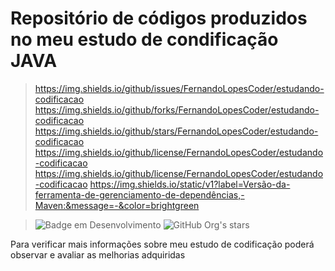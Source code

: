 <h1>Repositório de códigos produzidos no meu estudo de condificação JAVA</h1>

> https://img.shields.io/github/issues/FernandoLopesCoder/estudando-codificacao
> https://img.shields.io/github/forks/FernandoLopesCoder/estudando-codificacao
> https://img.shields.io/github/stars/FernandoLopesCoder/estudando-codificacao
> https://img.shields.io/github/license/FernandoLopesCoder/estudando-codificacao
> https://img.shields.io/github/license/FernandoLopesCoder/estudando-codificacao
> https://img.shields.io/static/v1?label=Versão-da-ferramenta-de-gerenciamento-de-dependências,-Maven:&message=-&color=brightgreen


> ![Badge em Desenvolvimento](http://img.shields.io/static/v1?label=STATUS&message=EM%20DESENVOLVIMENTO&color=GREEN&style=for-the-badge)
> ![GitHub Org's stars](https://img.shields.io/github/stars/FernandoLopesCoder/estudando-codificacao?style=social)

Para verificar mais informações sobre meu estudo de codificação poderá observar e avaliar as melhorias adquiridas
